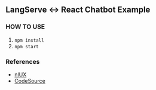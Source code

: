 ## LangServe ↔️ React Chatbot Example

### HOW TO USE

1. `npm install`
2. `npm start`

### References

- [nlUX](https://docs.nlkit.com/nlux/)
- [CodeSource](https://www.youtube.com/watch?v=tCo2SyZzquQ)
